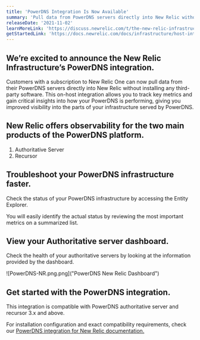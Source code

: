 ```yaml
---
title: 'PowerDNS Integration Is Now Available'
summary: 'Pull data from PowerDNS servers directly into New Relic without installing any third-party software'
releaseDate: '2021-11-02'
learnMoreLink: 'https://discuss.newrelic.com/t/the-new-relic-infrastructure-powerdns-integration-is-now-available/165797'
getStartedLink: 'https://docs.newrelic.com/docs/infrastructure/host-integrations/host-integrations-list/powerdns-monitoring-integration/'
---
```


## We’re excited to announce the New Relic Infrastructure’s PowerDNS integration.

Customers with a subscription to New Relic One can now pull data from their PowerDNS servers directly into New Relic without installing any third-party software. This on-host integration allows you to track key metrics and gain critical insights into how your PowerDNS is performing, giving you improved visibility into the parts of your infrastructure served by PowerDNS.

## New Relic offers observability for the two main products of the PowerDNS platform.
1. Authoritative Server
2. Recursor

## Troubleshoot your PowerDNS infrastructure faster.

Check the status of your PowerDNS infrastructure by accessing the Entity Explorer.

You will easily identify the actual status by reviewing the most important metrics on a summarized list.

## View your Authoritative server dashboard.

Check the health of your authoritative servers by looking at the information provided by the dashboard.

![PowerDNS-NR.png.png]("PowerDNS New Relic Dashboard")

## Get started with the PowerDNS integration.

This integration is compatible with PowerDNS authoritative server and recursor 3.x and above.

For installation configuration and exact compatibility requirements, check our [PowerDNS integration for New Relic documentation.](https://docs.newrelic.com/docs/infrastructure/host-integrations/host-integrations-list/powerdns-monitoring-integration/)
